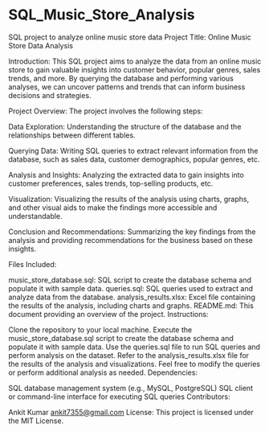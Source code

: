 # SQL_Music_Store_Analysis
SQL project to analyze online music store data
Project Title: Online Music Store Data Analysis

Introduction:
This SQL project aims to analyze the data from an online music store to gain valuable insights into customer behavior, popular genres, sales trends, and more. By querying the database and performing various analyses, we can uncover patterns and trends that can inform business decisions and strategies.

Project Overview:
The project involves the following steps:

Data Exploration: Understanding the structure of the database and the relationships between different tables.

Querying Data: Writing SQL queries to extract relevant information from the database, such as sales data, customer demographics, popular genres, etc.

Analysis and Insights: Analyzing the extracted data to gain insights into customer preferences, sales trends, top-selling products, etc.

Visualization: Visualizing the results of the analysis using charts, graphs, and other visual aids to make the findings more accessible and understandable.

Conclusion and Recommendations: Summarizing the key findings from the analysis and providing recommendations for the business based on these insights.

Files Included:

music_store_database.sql: SQL script to create the database schema and populate it with sample data.
queries.sql: SQL queries used to extract and analyze data from the database.
analysis_results.xlsx: Excel file containing the results of the analysis, including charts and graphs.
README.md: This document providing an overview of the project.
Instructions:

Clone the repository to your local machine.
Execute the music_store_database.sql script to create the database schema and populate it with sample data.
Use the queries.sql file to run SQL queries and perform analysis on the dataset.
Refer to the analysis_results.xlsx file for the results of the analysis and visualizations.
Feel free to modify the queries or perform additional analysis as needed.
Dependencies:

SQL database management system (e.g., MySQL, PostgreSQL)
SQL client or command-line interface for executing SQL queries
Contributors:

Ankit Kumar
ankit7355@gmail.com
License:
This project is licensed under the MIT License.




